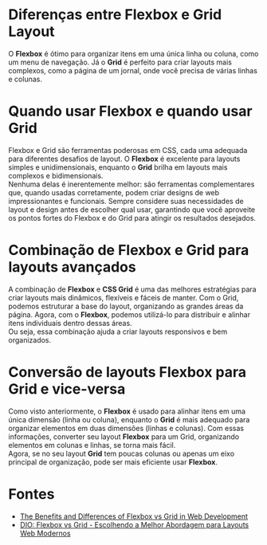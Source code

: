 # Diferenças entre Flexbox e Grid Layout
O **Flexbox** é ótimo para organizar itens em uma única linha ou coluna, como um menu de navegação. Já o **Grid** é perfeito para criar layouts mais complexos, como a página de um jornal, onde você precisa de várias linhas e colunas.

# Quando usar Flexbox e quando usar Grid
Flexbox e Grid são ferramentas poderosas em CSS, cada uma adequada para diferentes desafios de layout. O **Flexbox** é excelente para layouts simples e unidimensionais, enquanto o **Grid** brilha em layouts mais complexos e bidimensionais.  
Nenhuma delas é inerentemente melhor: são ferramentas complementares que, quando usadas corretamente, podem criar designs de web impressionantes e funcionais. Sempre considere suas necessidades de layout e design antes de escolher qual usar, garantindo que você aproveite os pontos fortes do Flexbox e do Grid para atingir os resultados desejados.

# Combinação de Flexbox e Grid para layouts avançados
A combinação de **Flexbox** e **CSS Grid** é uma das melhores estratégias para criar layouts mais dinâmicos, flexíveis e fáceis de manter. Com o Grid, podemos estruturar a base do layout, organizando as grandes áreas da página. Agora, com o **Flexbox**, podemos utilizá-lo para distribuir e alinhar itens individuais dentro dessas áreas.  
Ou seja, essa combinação ajuda a criar layouts responsivos e bem organizados.

# Conversão de layouts Flexbox para Grid e vice-versa
Como visto anteriormente, o **Flexbox** é usado para alinhar itens em uma única dimensão (linha ou coluna), enquanto o **Grid** é mais adequado para organizar elementos em duas dimensões (linhas e colunas). Com essas informações, converter seu layout **Flexbox** para um Grid, organizando elementos em colunas e linhas, se torna mais fácil.  
Agora, se no seu layout **Grid** tem poucas colunas ou apenas um eixo principal de organização, pode ser mais eficiente usar **Flexbox**.

# Fontes
- [The Benefits and Differences of Flexbox vs Grid in Web Development](https://www-itonlinelearning-com.translate.goog/blog/the-benefits-and-differences-of-flexbox-vs-grid-in-web-development/?_x_tr_sl=en&_x_tr_tl=pt&_x_tr_hl=pt&_x_tr_pto=wa)
- [DIO: Flexbox vs Grid - Escolhendo a Melhor Abordagem para Layouts Web Modernos](https://www.dio.me/articles/flexbox-vs-grid-escolhendo-a-melhor-abordagem-para-layouts-web-modernos)
